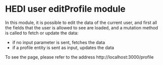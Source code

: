 # HEDI user editProfile module

In this module, it is possible to edit the data of the current user, and first all the fields that the user is allowed to see are loaded, and a mutation method is called to fetch or update the data:
 * if no input parameter is sent, fetches the data
 * if a profile entity is sent as input, updates the data

To see the page, please refer to the address http://localhost:3000/profile
